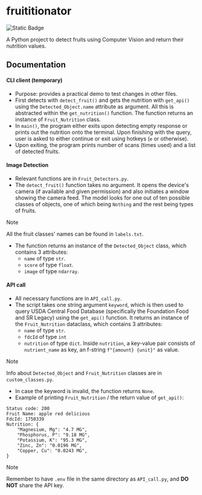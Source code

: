 # fruititionator
![Static Badge](https://img.shields.io/badge/Python-3.8.5-blue?style=flat&logo=Python&logoColor=white)

A Python project to detect fruits using Computer Vision and return their nutrition values.

## Documentation
#### CLI client (temporary)
 - Purpose: provides a practical demo to test changes in other files.
 - First detects with `detect_fruit()` and gets the nutrition with `get_api()` using the `Detected_Object.name` attribute as argument. All this is abstracted within the `get_nutrition()` function. The function returns an instance of `Fruit_Nutrition` class.
 - In `main()`, the program either exits upon detecting empty response or prints out the nutrition onto the terminal. Upon finishing with the query, user is asked to either continue or exit using hotkeys (`e` or otherwise).
 - Upon exiting, the program prints number of scans (times used) and a list of detected fruits. 
#### Image Detection 
 - Relevant functions are in `Fruit_Detectors.py`. 
 - The `detect_fruit()` function takes no argument. It opens the device's camera (if available and given permission) and also initiates a window showing the camera feed. The model looks for one out of ten possible classes of objects, one of which being `Nothing` and the rest being types of fruits.
> [!NOTE]
> All the fruit classes' names can be found in `labels.txt`.
 - The function returns an instance of the `Detected_Object` class, which contains 3 attributes:
     - `name` of type `str`.
     - `score` of type `float`.
     - `image` of type `ndarray`. 
#### API call 
- All necessary functions are in `API_call.py`.
- The script takes one string argument `keyword`, which is then used to query USDA Central Food Database (specifically the Foundation Food and SR Legacy) using the `get_api()` function. It returns an instance of the `Fruit_Nutrition` dataclass, which contains 3 attributes:
    -  `name` of type `str`.
    -  `fdcId` of type `int`
    -  `nutrition` of type `dict`. Inside `nutrition`, a key-value pair consists of `nutrient_name` as key, an f-string `f"{amount} {unit}"` as value.
> [!NOTE]
> Info about `Detected_Object` and `Fruit_Nutrition` classes are in `custom_classes.py`.
- In case the keyword is invalid, the function returns `None`.
- Example of printing `Fruit_Nutrition` / the return value of `get_api()`:
```
Status code: 200
Fruit Name: apple red delicious
FdcId: 1750339
Nutrition: {
    "Magnesium, Mg": "4.7 MG",
    "Phosphorus, P": "9.18 MG",
    "Potassium, K": "95.3 MG",
    "Zinc, Zn": "0.0196 MG",
    "Copper, Cu": "0.0243 MG",
}
```
> [!NOTE]
> Remember to have `.env` file in the same directory as `API_call.py`, and **DO NOT** share the API key.


